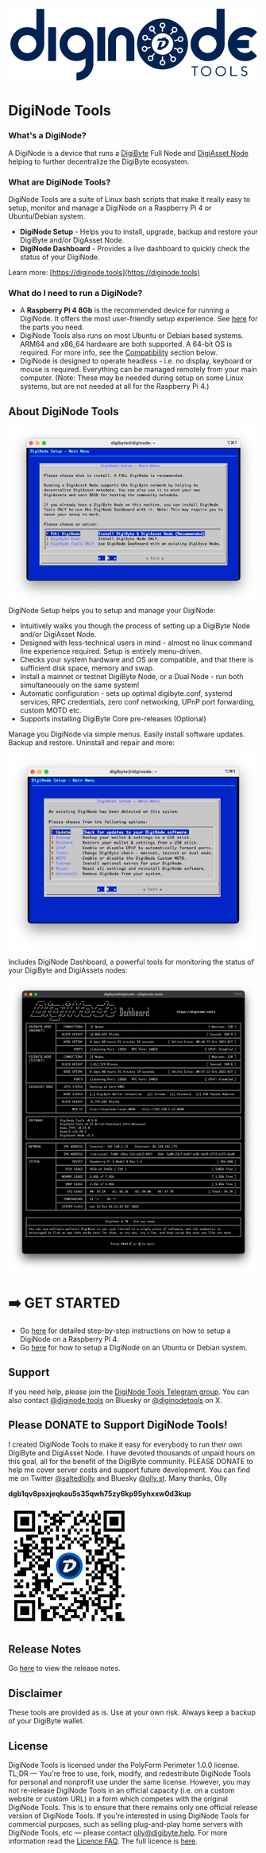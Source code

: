 ![DigiNode Tools Logo](images/diginode_tools_logo.png)

# DigiNode Tools

### What's a DigiNode?
A DigiNode is a device that runs a [DigiByte](https://digibyte.org/) Full Node and [DigiAsset Node](https://ipfs.digiassetx.com/) helping to further decentralize the DigiByte ecosystem. 

### What are DigiNode Tools?
DigiNode Tools are a suite of Linux bash scripts that make it really easy to setup, monitor and manage a DigiNode on a Raspberry Pi 4 or Ubuntu/Debian system.
- **DigiNode Setup** - Helps you to install, upgrade, backup and restore your DigiByte and/or DigAsset Node.
- **DigiNode Dashboard** - Provides a live dashboard to quickly check the status of your DigiNode.

Learn more: [https://diginode.tools](https://diginode.tools)

### What do I need to run a DigiNode?

- A **Raspberry Pi 4 8Gb** is the recommended device for running a DigiNode. It offers the most user-friendly setup experience. See [here](https://diginode.tools/build-your-own-raspberry-pi-diginode/) for the parts you need.
- DigiNode Tools also runs on most Ubuntu or Debian based systems. ARM64 and x86_64 hardware are both supported. A 64-bit OS is required. For more info, see the [Compatibility](#system-compatibility) section below.
- DigiNode is designed to operate headless - i.e. no display, keyboard or mouse is required. Everything can be managed remotely from your main computer. (Note: These may be needed during setup on some Linux systems, but are not needed at all for the Raspberry Pi 4.)

## About DigiNode Tools

![DigiNode Setup](images/diginode_install_menu.png)
DigiNode Setup helps you to setup and manage your DigiNode:

- Intuitively walks you though the process of setting up a DigiByte Node and/or DigiAsset Node. 
- Designed with less-technical users in mind - almost no linux command line experience required. Setup is entirely menu-driven.
- Checks your system hardware and OS are compatible, and that there is sufficient disk space, memory and swap.
- Install a mainnet or testnet DigiByte Node, or a Dual Node - run both simultaneously on the same system!
- Automatic configuration - sets up optimal digibyte.conf, systemd services, RPC credentials, zero conf networking, UPnP port forwarding, custom MOTD etc.
- Supports installing DigiByte Core pre-releases (Optional)

Manage you DigiNode via simple menus. Easily install software updates. Backup and restore. Uninstall and repair and more:

![DigiNode Main Menu](images/diginode_main_menu.png)

Includes DigiNode Dashboard, a powerful tools for monitoring the status of your DigiByte and DigiAssets nodes:

![DigiNode Dashboard](images/diginode_dashboard.png)

# ➡️ GET STARTED

- Go [here](https://diginode.tools/raspberry-pi-setup/) for detailed step-by-step instructions on how to setup a DigiNode on a Raspberry Pi 4.
- Go [here](https://diginode.tools/#getstarted) for how to setup a DigiNode on an Ubuntu or Debian system.

## Support

If you need help, please join the [DigiNode Tools Telegram group](https://t.me/DigiNodeTools). You can also contact [@diginode.tools](https://bsky.app/profile/diginode.tools) on Bluesky or [@diginodetools](https://twitter.com/diginodetools) on X.

## Please DONATE to Support DigiNode Tools!

I created DigiNode Tools to make it easy for everybody to run their own DigiByte and DigiAsset Node. I have devoted thousands of unpaid hours on this goal, all for the benefit of the DigiByte community. PLEASE DONATE to help me cover server costs and support future development. You can find me on Twitter [@saltedlolly](https://twitter.com/saltedlolly) and Bluesky [@olly.st](https://bsky.app/profile/olly.st). Many thanks, Olly  

**dgb1qv8psxjeqkau5s35qwh75zy6kp95yhxxw0d3kup**

![DigiByte Donation QR Code](images/donation_qr_code.png)

## Release Notes

Go [here](https://diginode.tools/release-notes/) to view the release notes.

## Disclaimer

These tools are provided as is. Use at your own risk. Always keep a backup of your DigiByte wallet. 

## License

DigiNode Tools is licensed under the PolyForm Perimeter 1.0.0 license. TL;DR — You're free to use, fork, modify, and redestribute DigiNode Tools for personal and nonprofit use under the same license. However, you may not re-release DigiNode Tools in an official capacity (i.e. on a custom website or custom URL) in a form which competes with the original DigiNode Tools. This is to ensure that there remains only one official release version of DigiNode Tools. If you're interested in using DigiNode Tools for commercial purposes, such as selling plug-and-play home servers with DigiNode Tools, etc — please contact olly@digibyte.help. For more information read the [Licence FAQ](https://diginode.tools/faq/). The full licence is [here](https://diginode.tools/software-licence/).


